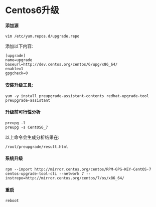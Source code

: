 # Centos6升级

#### 添加源

    vim /etc/yum.repos.d/upgrade.repo  

添加以下内容:

    [upgrade]  
    name=upgrade  
    baseurl=http://dev.centos.org/centos/6/upg/x86_64/  
    enable=1  
    gpgcheck=0  
    
#### 安装升级工具:

    yum -y install preupgrade-assistant-contents redhat-upgrade-tool preupgrade-assistant 

#### 升级前可行性分析

    preupg -l
    preupg -s CentOS6_7
    
以上命令会生成分析结果在:
    
    /root/preupgrade/result.html
    
#### 系统升级

    rpm --import http://mirror.centos.org/centos/RPM-GPG-KEY-CentOS-7
    centos-upgrade-tool-cli --network 7 --instrepo=http://mirror.centos.org/centos/7/os/x86_64/
    
#### 重启
    
    reboot
